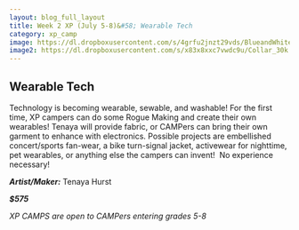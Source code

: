 ```yaml
---
layout: blog_full_layout
title: Week 2 XP (July 5-8)&#58; Wearable Tech
category: xp_camp
image: https://dl.dropboxusercontent.com/s/4grfu2jnzt29vds/BlueandWhiteSocks_15k.jpg?dl=0
image2: https://dl.dropboxusercontent.com/s/x83x8xxc7vwdc9u/Collar_30k.jpg?dl=0
---
```


## Wearable Tech

Technology is becoming wearable, sewable, and washable! For the first time, XP campers can do some Rogue Making and create their own wearables! Tenaya will provide fabric, or CAMPers can bring their own garment to enhance with electronics. Possible projects are embellished concert/sports fan-wear, a bike turn-signal jacket, activewear for nighttime, pet wearables, or anything else the campers can invent!  No experience necessary!



**_Artist/Maker:_** Tenaya Hurst

**_$575_**

*XP CAMPS are open to CAMPers entering grades 5-8*